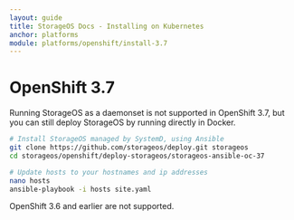```yaml
---
layout: guide
title: StorageOS Docs - Installing on Kubernetes
anchor: platforms
module: platforms/openshift/install-3.7
---
```


# OpenShift 3.7

Running StorageOS as a daemonset is not supported in OpenShift 3.7, but you can
still deploy StorageOS by running directly in Docker.

```bash
# Install StorageOS managed by SystemD, using Ansible
git clone https://github.com/storageos/deploy.git storageos
cd storageos/openshift/deploy-storageos/storageos-ansible-oc-37

# Update hosts to your hostnames and ip addresses
nano hosts
ansible-playbook -i hosts site.yaml
```

OpenShift 3.6 and earlier are not supported.
